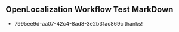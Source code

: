 ## OpenLocalization Workflow Test MarkDown
* 7995ee9d-aa07-42c4-8ad8-3e2b31ac869c thanks!

<!--HONumber=Sep16_HO1-->


